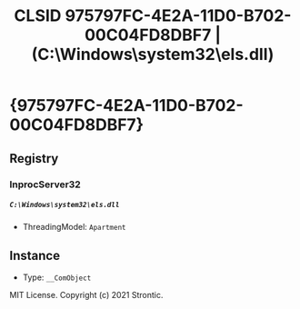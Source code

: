 ﻿---
title: "CLSID 975797FC-4E2A-11D0-B702-00C04FD8DBF7 | (C:\\Windows\\system32\\els.dll)"
excerpt: What is COM-Object CLSID 975797FC-4E2A-11D0-B702-00C04FD8DBF7?
---

# {975797FC-4E2A-11D0-B702-00C04FD8DBF7}


## Registry


### InprocServer32

##### `C:\Windows\system32\els.dll`
* ThreadingModel: `Apartment`

## Instance

* Type: `__ComObject`

MIT License. Copyright (c) 2021 Strontic.


